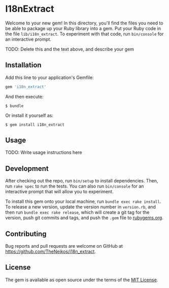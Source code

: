 # I18nExtract

Welcome to your new gem! In this directory, you'll find the files you need to be able to package up your Ruby library into a gem. Put your Ruby code in the file `lib/i18n_extract`. To experiment with that code, run `bin/console` for an interactive prompt.

TODO: Delete this and the text above, and describe your gem

## Installation

Add this line to your application's Gemfile:

```ruby
gem 'i18n_extract'
```

And then execute:

    $ bundle

Or install it yourself as:

    $ gem install i18n_extract

## Usage

TODO: Write usage instructions here

## Development

After checking out the repo, run `bin/setup` to install dependencies. Then, run `rake spec` to run the tests. You can also run `bin/console` for an interactive prompt that will allow you to experiment.

To install this gem onto your local machine, run `bundle exec rake install`. To release a new version, update the version number in `version.rb`, and then run `bundle exec rake release`, which will create a git tag for the version, push git commits and tags, and push the `.gem` file to [rubygems.org](https://rubygems.org).

## Contributing

Bug reports and pull requests are welcome on GitHub at https://github.com/TheNeikos/i18n_extract.

## License

The gem is available as open source under the terms of the [MIT License](https://opensource.org/licenses/MIT).
